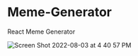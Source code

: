 # Meme-Generator
React Meme Generator 

![Screen Shot 2022-08-03 at 4 40 57 PM](https://user-images.githubusercontent.com/27170951/182707692-64672541-1243-4d4e-88d9-4c4056ee3d2b.png)
